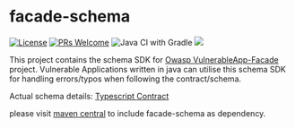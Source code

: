 # facade-schema
[![License](https://img.shields.io/badge/License-Apache%202.0-blue.svg)](https://opensource.org/licenses/Apache-2.0) [![PRs Welcome](https://img.shields.io/badge/PRs-welcome-brightgreen.svg?style=flat-square)](http://makeapullrequest.com) ![Java CI with Gradle](https://github.com/SasanLabs/facade-schema/workflows/Java%20CI%20with%20Gradle/badge.svg?branch=main) <a href="https://twitter.com/intent/follow?screen_name=sasan_karan"><img src="https://img.shields.io/twitter/follow/sasan_karan?style=flat&logo=twitter"></a>

This project contains the schema SDK for [Owasp VulnerableApp-Facade](https://github.com/SasanLabs/VulnerableApp-facade) project. Vulnerable Applications written
in java can utilise this schema SDK for handling errors/typos when following the contract/schema.

Actual schema details: [Typescript Contract](https://github.com/SasanLabs/VulnerableApp-facade/blob/main/facade-app/src/interface/State.tsx)

please visit [maven central](https://search.maven.org/artifact/io.github.sasanlabs/facade-schema/1.0.1/jar) to include facade-schema as dependency.
